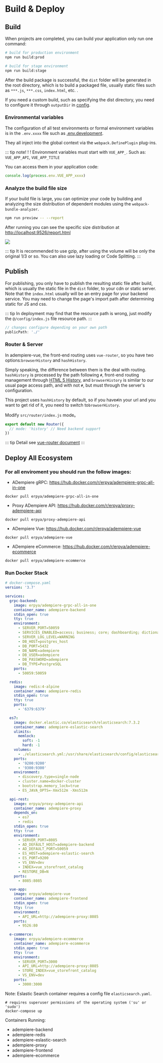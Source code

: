 # Build & Deploy

## Build

When projects are completed, you can build your application only run one command:

```bash
# build for production environment
npm run build:prod

# build for stage environment
npm run build:stage
```

After the build package is successful, the `dist` folder will be generated in the root directory, which is to build a packaged file, usually static files such as `***.js`, `***.css`, `index.html`, etc. .

If you need a custom build, such as specifying the dist directory, you need to configure it through `outputDir` in [config](https://github.com/adempiere/adempiere-vue/blob/master/vue.config.js).

### Environmental variables

The configuration of all test environments or formal environment variables is in the `.env.xxxx` file such as [.env.development](https://github.com/adempiere/adempiere-vue/blob/master/.env.development).

They all inject into the global context via the `webpack.DefinePlugin` plug-ins.

::: tip note! ! !
Environment variables must start with `VUE_APP_`. Such as: `VUE_APP_API`, `VUE_APP_TITLE`

You can access them in your application code:

```js
console.log(process.env.VUE_APP_xxxx)
```

### Analyze the build file size

If your build file is large, you can optimize your code by building and analyzing the size distribution of dependent modules using the `webpack-bundle-analyzer`.

```bash
npm run preview -- --report
```

After running you can see the specific size distribution at [http://localhost:9526/report.html](http://localhost:9526/report.html)

![](https://adempiere-vue.gitee.io/gitee-cdn/adempiere-vue-site/3fddf034-2b38-4299-b0d2-b748fb2abef0.jpg)

::: tip
It is recommended to use gzip, after using the volume will be only the original 1/3 or so. You can also use lazy loading or Code Splitting.
:::

## Publish

For publishing, you only have to publish the resulting static file after build, which is usually the static file in the `dist` folder, to your cdn or static server. Note that the `index.html` usually will be an entry page for your backend service. You may need to change the page's import path after determining static for JS and css.

::: tip
In deployment may find that the resource path is wrong, just modify the `@/config/index.js` file resource path.
:::

```js
// changes configure depending on your own path
publicPath: './'
```

### Router & Server

In adempiere-vue, the front-end routing uses `vue-router`, so you have two options:`browserHistory` and `hashHistory`.

Simply speaking, the difference between them is the deal with routing. `hashHistory` is processed by the path following `#`, front-end routing management through [HTML 5 History](https://developer.mozilla.org/en-US/docs/Web/API/History_API), and `browserHistory` is similar to our usual page access path, and with not `#`, but must through the server's configuration.

This project uses `hashHistory` by default, so if you have`#`in your url and you want to get rid of it, you need to switch to`browserHistory`.

Modify `src/router/index.js` mode。

```js
export default new Router({
  // mode: 'history' // Need backend support
})
```

::: tip
Detail see [vue-router document](https://router.vuejs.org/zh-cn/essentials/history-mode.html)
:::

## Deploy All Ecosystem

### For all enviroment you should run the follow images:

- ADempiere gRPC: https://hub.docker.com/r/erpya/adempiere-grpc-all-in-one

```shell
docker pull erpya/adempiere-grpc-all-in-one
```

- Proxy ADempiere API: https://hub.docker.com/r/erpya/proxy-adempiere-api

```shell
docker pull erpya/proxy-adempiere-api
```

- ADempiere Vue: https://hub.docker.com/r/erpya/adempiere-vue

```shell
docker pull erpya/adempiere-vue
```

- ADempiere eCommerce: https://hub.docker.com/r/erpya/adempiere-ecommerce

```shell
docker pull erpya/adempiere-ecommerce
```

### Run Docker Stack

```yaml
# docker-compose.yaml
version: '3.7'

services:
  grpc-backend:
    image: erpya/adempiere-grpc-all-in-one
    container_name: adempiere-backend
    stdin_open: true
    tty: true
    environment:
      - SERVER_PORT=50059
      - SERVICES_ENABLED=access; business; core; dashboarding; dictionary; enrollment; log; ui; workflow; store; pos; updater;
      - SERVER_LOG_LEVEL=WARNING
      - DB_HOST=postgres_host
      - DB_PORT=5432
      - DB_NAME=adempiere
      - DB_USER=adempiere
      - DB_PASSWORD=adempiere
      - DB_TYPE=PostgreSQL
    ports:
      - 50059:50059

  redis:
    image: redis:4-alpine
    container_name: adempiere-redis
    stdin_open: true
    tty: true
    ports:
      - '6379:6379'

  es7:
    image: docker.elastic.co/elasticsearch/elasticsearch:7.3.2
    container_name: adempiere-eslastic-search
    ulimits:
      memlock:
        soft: -1
        hard: -1
    volumes:
      - ./elasticsearch.yml:/usr/share/elasticsearch/config/elasticsearch.yml:ro
    ports:
      - '9200:9200'
      - '9300:9300'
    environment:
      - discovery.type=single-node
      - cluster.name=docker-cluster
      - bootstrap.memory_lock=true
      - ES_JAVA_OPTS=-Xmx512m -Xms512m

  api-rest:
    image: erpya/proxy-adempiere-api
    container_name: adempiere-proxy
    depends_on:
      - es7
      - redis
    stdin_open: true
    tty: true
    environment:
      - SERVER_PORT=8085
      - AD_DEFAULT_HOST=adempiere-backend
      - AD_DEFAULT_PORT=50059
      - ES_HOST=adempiere-eslastic-search
      - ES_PORT=9200
      - VS_ENV=dev
      - INDEX=vue_storefront_catalog
      - RESTORE_DB=N
    ports:
      - 8085:8085

  vue-app:
    image: erpya/adempiere-vue
    container_name: adempiere-frontend
    stdin_open: true
    tty: true
    environment:
      - API_URL=http://adempiere-proxy:8085
    ports:
      - 9526:80

  e-commerce:
    image: erpya/adempiere-ecommerce
    container_name: adempiere-ecommerce
    stdin_open: true
    tty: true
    environment:
      - SERVER_PORT=3000
      - API_URL=http://adempiere-proxy:8085
      - STORE_INDEX=vue_storefront_catalog
      - VS_ENV=dev
    ports:
      - 3000:3000
```

Note: Eslastic Search container requires a config file `elasticsearch.yaml`.

```shell
# requires superuser permissions of the operating system ('su' or 'sudo')
docker-compose up
```

Containers Running:

- adempiere-backend
- adempiere-redis
- adempiere-eslastic-search
- adempiere-proxy
- adempiere-frontend
- adempiere-ecommerce

